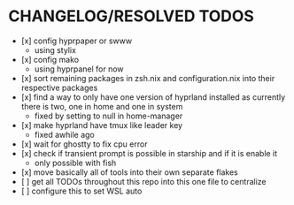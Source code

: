 # CHANGELOG/RESOLVED TODOS

- \[x\] config hyprpaper or swww
  - using stylix
- \[x\] config mako
  - using hyprpanel for now
- \[x\] sort remaining packages in zsh.nix and configuration.nix into their
  respective packages
- \[x\] find a way to only have one version of hyprland installed as currently
  there is two, one in home and one in system
  - fixed by setting to null in home-manager
- \[x\] make hyprland have tmux like leader key
  - fixed awhile ago
- \[x\] wait for ghostty to fix cpu error
- \[x\] check if transient prompt is possible in starship and if it is enable it
  - only possible with fish
- \[x\] move basically all of tools into their own separate flakes
- \[ \] get all TODOs throughout this repo into this one file to centralize
- \[ \] configure this to set WSL auto
